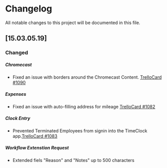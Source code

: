 # Changelog
All notable changes to this project will be documented in this file.

## [15.03.05.19]

### Changed
##### Chromecast
- Fixed an issue with borders around the Chromecast Content. [TrelloCard #1090](https://trello.com/c/fqZyiN7Q/1090-chromecast-content-size-issue)
##### Expenses
- Fixed an issue with auto-filling address for mileage [TrelloCard #1082](https://trello.com/c/2SRWZK5x/1082-address-for-mileage-is-auto-filling-a-random-address-when-manual-typing-in-the-address-field)
##### Clock Entry
- Prevented Terminated Employees from signin into the TimeClock app.[TrelloCard #1083](https://trello.com/c/CLTtQJAM/1083-prevent-term-employees-from-clocking-in-out-of-tracks-time-clock)
##### Workflow Extenstion Request
- Extended fiels "Reason" and "Notes" up to 500 characters

